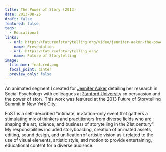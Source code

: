```yaml
---
title: The Power of Story (2013)
date: 2013-08-25
draft: false
featured: false
tags:
  - Educational
links:
  - url: https://futureofstorytelling.org/video/jennifer-aaker-the-power-of-story
    name: Presentation
  - url: https://futureofstorytelling.org/
    name: Future of Storytelling
image:
  filename: featured.png
  focal_point: Center
  preview_only: false
---
```

An animated segment I created for [Jennifer Aaker](https://www.gsb.stanford.edu/faculty-research/faculty/jennifer-lynn-aaker) detailing her research in Social Psychology with colleagues at [Stanford University](https://www.stanford.edu/) on persuasion and the power of story. This work was featured at the 2013 [Future of Storytelling Summit](https://futureofstorytelling.org/summit) in New York City.

FoST is a self-described "intimate, invitation-only event that gathers a stimulating mix of thinkers and practitioners from diverse fields who are shaping the art, science, and business of storytelling in the 21st century". My responsibilities included storyboarding, creation of animated assets, editing, sound design, and unification of artistic vision as it related to the use of visual elements, artistic style, and motion to provide entertaining, educational content for a diverse audience.
